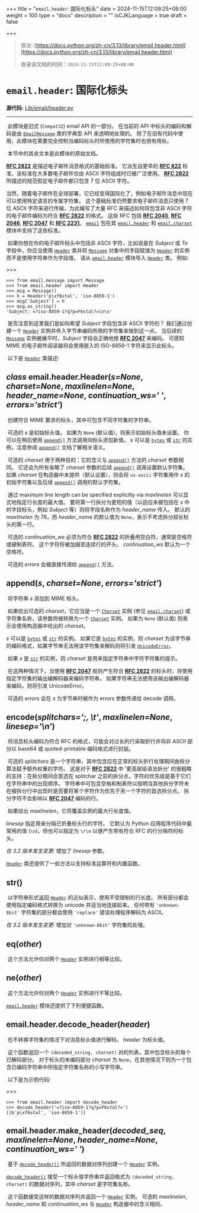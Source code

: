 +++
title = "`email.header`: 国际化标头"
date = 2024-11-15T12:09:25+08:00
weight = 100
type = "docs"
description = ""
isCJKLanguage = true
draft = false

+++

> 原文: [https://docs.python.org/zh-cn/3.13/library/email.header.html](https://docs.python.org/zh-cn/3.13/library/email.header.html)
>
> 收录该文档的时间：`2024-11-15T12:09:25+08:00`

# `email.header`: 国际化标头

**源代码:** [Lib/email/header.py](https://github.com/python/cpython/tree/3.13/Lib/email/header.py)

------

​	此模块是旧式 (`Compat32`) email API 的一部分。 在当前的 API 中标头的编码和解码是由 [`EmailMessage`](https://docs.python.org/zh-cn/3.13/library/email.message.html#email.message.EmailMessage) 类的字典型 API 来透明地处理的。 除了在旧有代码中使用，此模块在需要完全控制当编码标头时所使用的字符集时也很有用处。

​	本节中的其余文本是此模块的原始文档。

[**RFC 2822**](https://datatracker.ietf.org/doc/html/rfc2822.html) 是描述电子邮件消息格式的基础标准。 它派生自更早的 [**RFC 822**](https://datatracker.ietf.org/doc/html/rfc822.html) 标准，该标准在大多数电子邮件仅由 ASCII 字符组成时已被广泛使用。 [**RFC 2822**](https://datatracker.ietf.org/doc/html/rfc2822.html) 所描述的规范假定电子邮件都只包含 7 位 ASCII 字符。

​	当然，随着电子邮件在全球部署，它已经变得国际化了，例如电子邮件消息中现在可以使用特定语言的专属字符集。 这个基础标准仍然要求电子邮件消息只使用 7 位 ASCII 字符来进行传输，为此编写了大量 RFC 来描述如何将包含非 ASCII 字符的电子邮件编码为符合 [**RFC 2822**](https://datatracker.ietf.org/doc/html/rfc2822.html) 的格式。 这些 RFC 包括 [**RFC 2045**](https://datatracker.ietf.org/doc/html/rfc2045.html), [**RFC 2046**](https://datatracker.ietf.org/doc/html/rfc2046.html), [**RFC 2047**](https://datatracker.ietf.org/doc/html/rfc2047.html) 和 [**RFC 2231**](https://datatracker.ietf.org/doc/html/rfc2231.html)。 [`email`](https://docs.python.org/zh-cn/3.13/library/email.html#module-email) 包在其 [`email.header`](https://docs.python.org/zh-cn/3.13/library/email.header.html#module-email.header) 和 [`email.charset`](https://docs.python.org/zh-cn/3.13/library/email.charset.html#module-email.charset) 模块中支持了这些标准。

​	如果你想在你的电子邮件标头中包括非 ASCII 字符，比如说是在 *Subject* 或 *To* 字段中，你应当使用 [`Header`](https://docs.python.org/zh-cn/3.13/library/email.header.html#email.header.Header) 类并将 [`Message`](https://docs.python.org/zh-cn/3.13/library/email.compat32-message.html#email.message.Message) 对象中的字段赋值为 [`Header`](https://docs.python.org/zh-cn/3.13/library/email.header.html#email.header.Header) 的实例而不是使用字符串作为字段值。 请从 [`email.header`](https://docs.python.org/zh-cn/3.13/library/email.header.html#module-email.header) 模块导入 [`Header`](https://docs.python.org/zh-cn/3.13/library/email.header.html#email.header.Header) 类。 例如:

\>>>

```
>>> from email.message import Message
>>> from email.header import Header
>>> msg = Message()
>>> h = Header('p\xf6stal', 'iso-8859-1')
>>> msg['Subject'] = h
>>> msg.as_string()
'Subject: =?iso-8859-1?q?p=F6stal?=\n\n'
```

​	是否注意到这里我们是如何希望 *Subject* 字段包含非 ASCII 字符的？ 我们通过创建一个 [`Header`](https://docs.python.org/zh-cn/3.13/library/email.header.html#email.header.Header) 实例并传入字节串编码所用的字符集来做到这一点。 当后续的 [`Message`](https://docs.python.org/zh-cn/3.13/library/email.compat32-message.html#email.message.Message) 实例被展平时，*Subject* 字段会正确地按 [**RFC 2047**](https://datatracker.ietf.org/doc/html/rfc2047.html) 来编码。 可感知 MIME 的电子邮件阅读器将会使用嵌入的 ISO-8859-1 字符来显示此标头。

​	以下是 [`Header`](https://docs.python.org/zh-cn/3.13/library/email.header.html#email.header.Header) 类描述:

## *class* email.header.**Header**(*s=None*, *charset=None*, *maxlinelen=None*, *header_name=None*, *continuation_ws=' '*, *errors='strict'*)

​	创建符合 MIME 要求的标头，其中可包含不同字符集的字符串。

​	可选的 *s* 是初始标头值。 如果为 `None` (默认值)，则表示初始标头值未设置。 你可以在稍后使用 [`append()`](https://docs.python.org/zh-cn/3.13/library/email.header.html#email.header.Header.append) 方法调用向标头添加新值。 *s* 可以是 [`bytes`](https://docs.python.org/zh-cn/3.13/library/stdtypes.html#bytes) 或 [`str`](https://docs.python.org/zh-cn/3.13/library/stdtypes.html#str) 的实例，注意参阅 [`append()`](https://docs.python.org/zh-cn/3.13/library/email.header.html#email.header.Header.append) 文档了解相关语义。

​	可选的 *charset* 用于两种目的：它的含义与 [`append()`](https://docs.python.org/zh-cn/3.13/library/email.header.html#email.header.Header.append) 方法的 *charset* 参数相同。 它还会为所有省略了 *charset* 参数的后续 [`append()`](https://docs.python.org/zh-cn/3.13/library/email.header.html#email.header.Header.append) 调用设置默认字符集。 如果 *charset* 在构造器中未提供（默认设置），则会将 `us-ascii` 字符集用作 *s* 的初始字符集以及后续 [`append()`](https://docs.python.org/zh-cn/3.13/library/email.header.html#email.header.Header.append) 调用的默认字符集。

​	通过 maximum line length can be specified explicitly via *maxlinelen* 可以显式地指定行长度的最大值。 要将第一行拆分为更短的值（以适应未被包括在 *s* 中的字段标头，例如 *Subject* 等）则将字段名称作为 *header_name* 传入。 默认的 *maxlinelen* 为 78，而 *header_name* 的默认值为 `None`，表示不考虑拆分超长标头的第一行。

​	可选的 *continuation_ws* 必须为符合 [**RFC 2822**](https://datatracker.ietf.org/doc/html/rfc2822.html) 的折叠用空白符，通常是空格符或硬制表符。 这个字符将被加缀至连续行的开头。 *continuation_ws* 默认为一个空格符。

​	可选的 *errors* 会被直接传递给 [`append()`](https://docs.python.org/zh-cn/3.13/library/email.header.html#email.header.Header.append) 方法。

## **append**(*s*, *charset=None*, *errors='strict'*)

​	将字符串 *s* 添加到 MIME 标头。

​	如果给出可选的 *charset*，它应当是一个 [`Charset`](https://docs.python.org/zh-cn/3.13/library/email.charset.html#email.charset.Charset) 实例 (参见 [`email.charset`](https://docs.python.org/zh-cn/3.13/library/email.charset.html#module-email.charset)) 或字符集名称，该参数将被转换为一个 [`Charset`](https://docs.python.org/zh-cn/3.13/library/email.charset.html#email.charset.Charset) 实例。 如果为 `None` (默认值) 则表示会使用构造器中给出的 *charset*。

*s* 可以是 [`bytes`](https://docs.python.org/zh-cn/3.13/library/stdtypes.html#bytes) 或 [`str`](https://docs.python.org/zh-cn/3.13/library/stdtypes.html#str) 的实例。 如果它是 [`bytes`](https://docs.python.org/zh-cn/3.13/library/stdtypes.html#bytes) 的实例，则 *charset* 为该字节串的编码格式，如果字节串无法用该字符集来解码则将引发 [`UnicodeError`](https://docs.python.org/zh-cn/3.13/library/exceptions.html#UnicodeError)。

​	如果 *s* 是 [`str`](https://docs.python.org/zh-cn/3.13/library/stdtypes.html#str) 的实例，则 *charset* 是用来指定字符串中字符字符集的提示。

​	在这两种情况下，当使用 [**RFC 2047**](https://datatracker.ietf.org/doc/html/rfc2047.html) 规则产生符合 [**RFC 2822**](https://datatracker.ietf.org/doc/html/rfc2822.html) 的标头时，将使用指定字符集的输出编解码器来编码字符串。 如果字符串无法使用该输出编解码器来编码，则将引发 UnicodeError。

​	可选的 *errors* 会在 *s* 为字节串时被作为 errors 参数传递给 decode 调用。

## **encode**(*splitchars=';, \t'*, *maxlinelen=None*, *linesep='\n'*)

​	将消息标头编码为符合 RFC 的格式，可能会对过长的行采取折行并将非 ASCII 部分以 base64 或 quoted-printable 编码格式进行封装。

​	可选的 *splitchars* 是一个字符串，其中包含应在正常的标头折行处理期间由拆分算法赋予额外权重的字符。 这是对于 [**RFC 2822**](https://datatracker.ietf.org/doc/html/rfc2822.html) 中 '更高层级语法拆分' 的很粗略的支持：在拆分期间会首选在 splitchar 之前的拆分点，字符的优先级是基于它们在字符串中的出现顺序。 字符串中可包含空格和制表符以指明当其他拆分字符未在被拆分行中出现时是否要将某个字符作为优先于另一个字符的首选拆分点。 拆分字符不会影响以 [**RFC 2047**](https://datatracker.ietf.org/doc/html/rfc2047.html) 编码的行。

​	如果给出 *maxlinelen*，它将覆盖实例的最大行长度值。

*linesep* 指定用来分隔已折叠标头行的字符。 它默认为 Python 应用程序代码中最常用的值 (`\n`)，但也可以指定为 `\r\n` 以便产生带有符合 RFC 的行分隔符的标头。

*在 3.2 版本发生变更:* 增加了 *linesep* 参数。

[`Header`](https://docs.python.org/zh-cn/3.13/library/email.header.html#email.header.Header) 类还提供了一些方法以支持标准运算符和内置函数。

## **__str__**()

​	以字符串形式返回 [`Header`](https://docs.python.org/zh-cn/3.13/library/email.header.html#email.header.Header) 的近似表示，使用不受限制的行长度。 所有部分都会使用指定编码格式转换为 unicode 并适当地连接起来。 任何带有 `'unknown-8bit'` 字符集的部分都会使用 `'replace'` 错误处理程序解码为 ASCII。

*在 3.2 版本发生变更:* 增加对 `'unknown-8bit'` 字符集的处理。

## **__eq__**(*other*)

​	这个方法允许你对两个 [`Header`](https://docs.python.org/zh-cn/3.13/library/email.header.html#email.header.Header) 实例进行相等比较。

## **__ne__**(*other*)

​	这个方法允许你对两个 [`Header`](https://docs.python.org/zh-cn/3.13/library/email.header.html#email.header.Header) 实例进行不等比较。

[`email.header`](https://docs.python.org/zh-cn/3.13/library/email.header.html#module-email.header) 模块还提供了下列便捷函数。

## email.header.**decode_header**(*header*)

​	在不转换字符集的情况下对消息标头值进行解码。 *header* 为标头值。

​	这个函数返回一个 `(decoded_string, charset)` 对的列表，其中包含标头的每个已解码部分。 对于标头的未编码部分 *charset* 为 `None`，在其他情况下则为一个包含已编码字符串中所指定字符集名称的小写字符串。

​	以下是为示例代码:

\>>>

```
>>> from email.header import decode_header
>>> decode_header('=?iso-8859-1?q?p=F6stal?=')
[(b'p\xf6stal', 'iso-8859-1')]
```

## email.header.**make_header**(*decoded_seq*, *maxlinelen=None*, *header_name=None*, *continuation_ws=' '*)

​	基于 [`decode_header()`](https://docs.python.org/zh-cn/3.13/library/email.header.html#email.header.decode_header) 所返回的数据对序列创建一个 [`Header`](https://docs.python.org/zh-cn/3.13/library/email.header.html#email.header.Header) 实例。

[`decode_header()`](https://docs.python.org/zh-cn/3.13/library/email.header.html#email.header.decode_header) 接受一个标头值字符串并返回格式为 `(decoded_string, charset)` 的数据对序列，其中 *charset* 是字符集名称。

​	这个函数接受这样的数据对序列并返回一个 [`Header`](https://docs.python.org/zh-cn/3.13/library/email.header.html#email.header.Header) 实例。 可选的 *maxlinelen*, *header_name* 和 *continuation_ws* 与 [`Header`](https://docs.python.org/zh-cn/3.13/library/email.header.html#email.header.Header) 构造器中的含义相同。